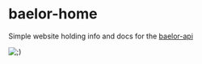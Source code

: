 baelor-home
===

Simple website holding info and docs for the [baelor-api](https://github.com/baelorswift/api)

![;)](http://s1.favim.com/orig/150121/amazing-blink-curls-pretty-Favim.com-2404821.gif)
